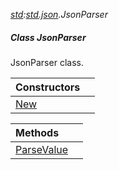 _[std](../../modules/std/std-module.md):[std.json](../../modules/std/std-json.md).JsonParser_
##### Class JsonParser
JsonParser class.

| Constructors | |
|:---|:---|
| [New](std-json-jsonparser-new.md) |  |

| Methods | |
|:---|:---|
| [ParseValue](std-json-jsonparser-parsevalue.md) |  |

